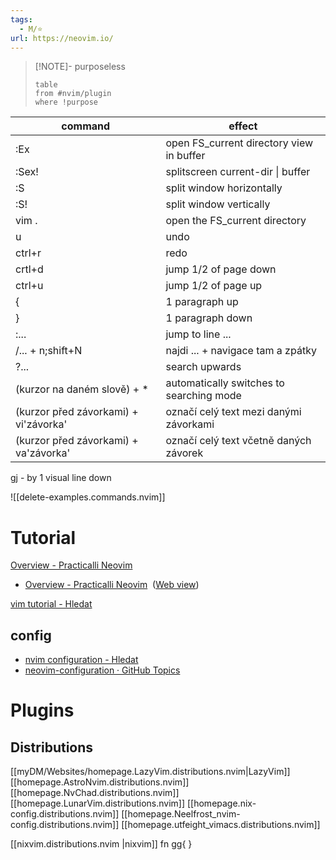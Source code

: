 ```yaml
---
tags:
  - M/⭐
url: https://neovim.io/
---
```

> [!NOTE]- purposeless
> ```dataview
> table
> from #nvim/plugin 
> where !purpose
> ```
> 

| command | effect |
| ---- | ---- |
| :Ex | open FS_current directory view in buffer |
| :Sex! | splitscreen current-dir \| buffer |
| :S | split window horizontally |
| :S! | split window vertically |
| vim . | open the FS_current directory |
| u | undo |
| ctrl+r | redo |
| crtl+d | jump 1/2 of page down |
| ctrl+u | jump 1/2 of page up |
| { | 1 paragraph up |
| } | 1 paragraph down |
| :... | jump to line ... |
| /... + n;shift+N | najdi ... + navigace tam a zpátky |
| ?... | search upwards |
| (kurzor na daném slově) + * | automatically switches to searching mode |
| (kurzor před závorkami) + vi'závorka' | označí celý text mezi danými závorkami |
| (kurzor před závorkami) + va'závorka' | označí celý text včetně daných závorek |
gj - by 1 visual line down 

![[delete-examples.commands.nvim]]

# Tutorial
[Overview - Practicalli Neovim](https://practical.li/neovim/) 
- [Overview - Practicalli Neovim](onenote:https://d.docs.live.net/a3e7ec4e2a2bbe83/Documents/OneNote%20Notebooks/Projects/BP/latest.one#Overview%20-%20Practicalli%20Neovim&section-id={CA37B6A0-3ECD-407A-AB93-01DEFA2ADAEA}&page-id={1EA27FD7-DEDF-451D-9E53-6974C2E13743}&end)  ([Web view](https://onedrive.live.com/view.aspx?resid=A3E7EC4E2A2BBE83%2150469&id=documents&wd=target%28BP%2Flatest.one%7CCA37B6A0-3ECD-407A-AB93-01DEFA2ADAEA%2FOverview%20-%20Practicalli%20Neovim%7C1EA27FD7-DEDF-451D-9E53-6974C2E13743%2F%29))

[vim tutorial - Hledat](https://www.bing.com/search?pglt=675&q=vim+tutorial&cvid=87484be5d582449c897edb000f7e4c7e&gs_lcrp=EgZjaHJvbWUqBggAEEUYOzIGCAAQRRg7MgYIARAAGEAyBggCEAAYQDIGCAMQABhAMgYIBBAAGEAyBggFEAAYQDIGCAYQABhAMgYIBxBFGDwyBggIEEUYPNIBCDcxODBqMGoxqAIAsAIA&FORM=ANNTA1&PC=EDBBAN)
## config
* [nvim configuration - Hledat](https://www.bing.com/search?q=nvim+configuration&qs=n&form=QBRE&sp=-1&ghc=1&lq=0&pq=nvim+configuration&sc=11-18&sk=&cvid=26AF47F03FA0436F848CD31E4C8850C2&ghsh=0&ghacc=0&ghpl=)
* [neovim-configuration · GitHub Topics](https://github.com/topics/neovim-configuration)
# Plugins
## Distributions
[[myDM/Websites/homepage.LazyVim.distributions.nvim|LazyVim]]
[[homepage.AstroNvim.distributions.nvim]]
[[homepage.NvChad.distributions.nvim]]
[[homepage.LunarVim.distributions.nvim]]
[[homepage.nix-config.distributions.nvim]]
[[homepage.Neelfrost_nvim-config.distributions.nvim]]
[[homepage.utfeight_vimacs.distributions.nvim]]

[[nixvim.distributions.nvim |nixvim]]
fn gg{                                    }
